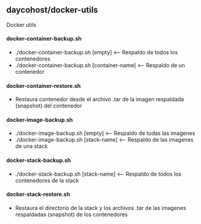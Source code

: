 ## daycohost/docker-utils

Docker utils

#### docker-container-backup.sh

* ./docker-container-backup.sh [empty] <-- Respaldo de todos los contenedores
* ./docker-container-backup.sh [container-name] <-- Respaldo de un contenedor

#### docker-container-restore.sh

* Restaura contenedor desde el archivo .tar de la imagen respaldada (snapshot) del contenedor

#### docker-image-backup.sh

* ./docker-image-backup.sh [empty] <-- Respaldo de todas las imagenes
* ./docker-image-backup.sh [stack-name] <-- Respaldo de las imagenes de una stack

#### docker-stack-backup.sh

* ./docker-stack-backup.sh [stack-name] <-- Respaldo de todos los contenedores de la stack

#### docker-stack-restore.sh

* Restaura el directorio de la stack y los archivos .tar de las imagenes respaldadas (snapshot) de los contenedores
